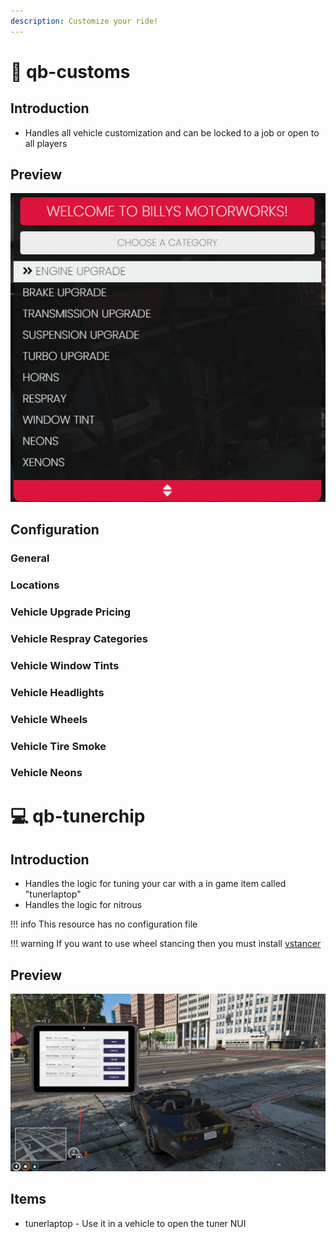 ```yaml
---
description: Customize your ride!
---
```


# 🎨 qb-customs

## Introduction

* Handles all vehicle customization and can be locked to a job or open to all players

## Preview

![](../../assets/images/customs.png)

## Configuration

### General


### Locations



### Vehicle Upgrade Pricing


### Vehicle Respray Categories



### Vehicle Window Tints


### Vehicle Headlights


### Vehicle Wheels



### Vehicle Tire Smoke



### Vehicle Neons


# 💻 qb-tunerchip

## Introduction

* Handles the logic for tuning your car with a in game item called "tunerlaptop"
* Handles the logic for nitrous


!!! info
    This resource has no configuration file


!!! warning
    If you want to use wheel stancing then you must install [vstancer](https://github.com/carmineos/fivem-vstancer)


## Preview

![](../../assets/images/tunerchip.jpg)

## Items

* tunerlaptop - Use it in a vehicle to open the tuner NUI
